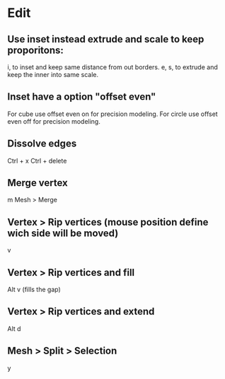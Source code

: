 # Edit

## Use inset instead extrude and scale to keep proporitons:
i, to inset and keep same distance from out borders.
e, s, to extrude and keep the inner into same scale.

## Inset have a option "offset even"
For cube use offset even on for precision modeling.
For circle use offset even off for precision modeling.

## Dissolve edges
Ctrl + x
Ctrl + delete

## Merge vertex
m
Mesh > Merge

## Vertex > Rip vertices (mouse position define wich side will be moved)
v

## Vertex > Rip vertices and fill
Alt v (fills the gap)

## Vertex > Rip vertices and extend
Alt d

## Mesh > Split > Selection
y